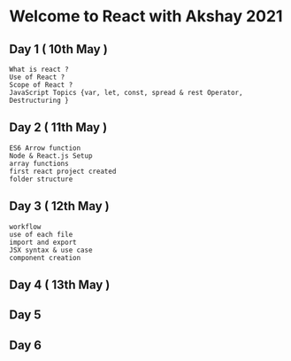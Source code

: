 # Welcome to React with Akshay 2021 

## Day 1 ( 10th May )

    What is react ? 
    Use of React ?
    Scope of React ?
    JavaScript Topics {var, let, const, spread & rest Operator, Destructuring }

## Day 2 ( 11th May )

    ES6 Arrow function
    Node & React.js Setup
    array functions
    first react project created
    folder structure
    
## Day 3 ( 12th May )

    workflow
    use of each file
    import and export 
    JSX syntax & use case
    component creation 
    
## Day 4 ( 13th May )
## Day 5
## Day 6

